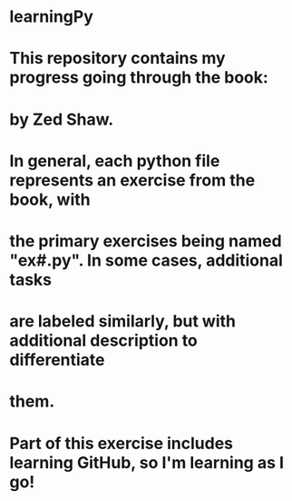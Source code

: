 # learningPy
#
# This repository contains my progress going through the book:
#   <Learning Python the Hard Way> by Zed Shaw.
#
# In general, each python file represents an exercise from the book, with
# the primary exercises being named "ex#.py". In some cases, additional tasks
# are labeled similarly, but with additional description to differentiate
# them.
#
# Part of this exercise includes learning GitHub, so I'm learning as I go!
